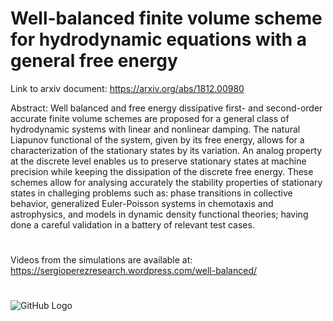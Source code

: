 # Well-balanced finite volume scheme for hydrodynamic equations with a general free energy

Link to arxiv document: https://arxiv.org/abs/1812.00980


Abstract: Well balanced and free energy dissipative first- and second-order accurate finite volume schemes are proposed for a general class of hydrodynamic systems with linear and nonlinear damping. The natural Liapunov functional of the system, given by its free energy, allows for a characterization of the stationary states by its variation. An analog property at the discrete level enables us to preserve stationary states at machine precision while keeping the dissipation of the discrete free energy. These schemes allow for analysing accurately the stability properties of stationary states in challeging problems such as: phase transitions in collective behavior, generalized Euler-Poisson systems in chemotaxis and astrophysics, and models in dynamic density functional theories; having done a careful validation in a battery of relevant test cases.

#
Videos from the simulations are available at: https://sergioperezresearch.wordpress.com/well-balanced/
#
![GitHub Logo](/images/logo.png)
